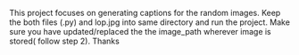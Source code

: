 This project focuses on generating captions for the random images. 
Keep the both files (.py) and lop.jpg into same directory and run the project. 
Make sure you have updated/replaced the the image_path wherever image is stored( follow step 2). 
Thanks

